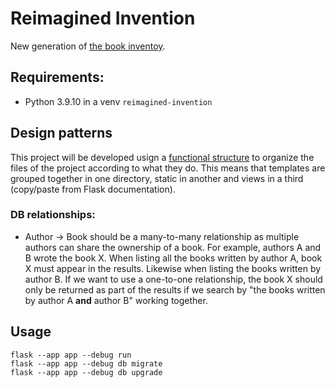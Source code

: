 # Reimagined Invention
New generation of [the book inventoy](https://books.lenore.me).

## Requirements:
- Python 3.9.10 in a venv `reimagined-invention`

## Design patterns
This project will be developed usign a [functional
structure](https://exploreflask.com/en/latest/blueprints.html#functional-structure)
to organize the files of the project according to what they do. This means that
templates are grouped together in one directory, static in another and views in
a third (copy/paste from Flask documentation).

### DB relationships:

- Author -> Book should be a many-to-many relationship as multiple authors can
    share the ownership of a book.
    For example, authors A and B wrote the book X. When listing all the books
    written by author A, book X must appear in the results. Likewise when
    listing the books written by author B.
    If we want to use a one-to-one relationship, the book X should only be
    returned as part of the results if we search by "the books written by author
    A **and** author B" working together.

## Usage
```
flask --app app --debug run
flask --app app --debug db migrate
flask --app app --debug db upgrade
```
